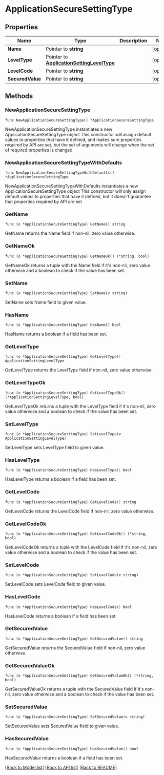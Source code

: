 # ApplicationSecureSettingType

## Properties

Name | Type | Description | Notes
------------ | ------------- | ------------- | -------------
**Name** | Pointer to **string** |  | [optional] 
**LevelType** | Pointer to [**ApplicationSettingLevelType**](ApplicationSettingLevelType.md) |  | [optional] 
**LevelCode** | Pointer to **string** |  | [optional] 
**SecuredValue** | Pointer to **string** |  | [optional] 

## Methods

### NewApplicationSecureSettingType

`func NewApplicationSecureSettingType() *ApplicationSecureSettingType`

NewApplicationSecureSettingType instantiates a new ApplicationSecureSettingType object
This constructor will assign default values to properties that have it defined,
and makes sure properties required by API are set, but the set of arguments
will change when the set of required properties is changed

### NewApplicationSecureSettingTypeWithDefaults

`func NewApplicationSecureSettingTypeWithDefaults() *ApplicationSecureSettingType`

NewApplicationSecureSettingTypeWithDefaults instantiates a new ApplicationSecureSettingType object
This constructor will only assign default values to properties that have it defined,
but it doesn't guarantee that properties required by API are set

### GetName

`func (o *ApplicationSecureSettingType) GetName() string`

GetName returns the Name field if non-nil, zero value otherwise.

### GetNameOk

`func (o *ApplicationSecureSettingType) GetNameOk() (*string, bool)`

GetNameOk returns a tuple with the Name field if it's non-nil, zero value otherwise
and a boolean to check if the value has been set.

### SetName

`func (o *ApplicationSecureSettingType) SetName(v string)`

SetName sets Name field to given value.

### HasName

`func (o *ApplicationSecureSettingType) HasName() bool`

HasName returns a boolean if a field has been set.

### GetLevelType

`func (o *ApplicationSecureSettingType) GetLevelType() ApplicationSettingLevelType`

GetLevelType returns the LevelType field if non-nil, zero value otherwise.

### GetLevelTypeOk

`func (o *ApplicationSecureSettingType) GetLevelTypeOk() (*ApplicationSettingLevelType, bool)`

GetLevelTypeOk returns a tuple with the LevelType field if it's non-nil, zero value otherwise
and a boolean to check if the value has been set.

### SetLevelType

`func (o *ApplicationSecureSettingType) SetLevelType(v ApplicationSettingLevelType)`

SetLevelType sets LevelType field to given value.

### HasLevelType

`func (o *ApplicationSecureSettingType) HasLevelType() bool`

HasLevelType returns a boolean if a field has been set.

### GetLevelCode

`func (o *ApplicationSecureSettingType) GetLevelCode() string`

GetLevelCode returns the LevelCode field if non-nil, zero value otherwise.

### GetLevelCodeOk

`func (o *ApplicationSecureSettingType) GetLevelCodeOk() (*string, bool)`

GetLevelCodeOk returns a tuple with the LevelCode field if it's non-nil, zero value otherwise
and a boolean to check if the value has been set.

### SetLevelCode

`func (o *ApplicationSecureSettingType) SetLevelCode(v string)`

SetLevelCode sets LevelCode field to given value.

### HasLevelCode

`func (o *ApplicationSecureSettingType) HasLevelCode() bool`

HasLevelCode returns a boolean if a field has been set.

### GetSecuredValue

`func (o *ApplicationSecureSettingType) GetSecuredValue() string`

GetSecuredValue returns the SecuredValue field if non-nil, zero value otherwise.

### GetSecuredValueOk

`func (o *ApplicationSecureSettingType) GetSecuredValueOk() (*string, bool)`

GetSecuredValueOk returns a tuple with the SecuredValue field if it's non-nil, zero value otherwise
and a boolean to check if the value has been set.

### SetSecuredValue

`func (o *ApplicationSecureSettingType) SetSecuredValue(v string)`

SetSecuredValue sets SecuredValue field to given value.

### HasSecuredValue

`func (o *ApplicationSecureSettingType) HasSecuredValue() bool`

HasSecuredValue returns a boolean if a field has been set.


[[Back to Model list]](../README.md#documentation-for-models) [[Back to API list]](../README.md#documentation-for-api-endpoints) [[Back to README]](../README.md)


